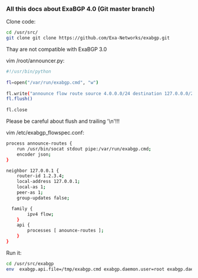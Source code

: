 ### All this docs about ExaBGP 4.0 (Git master branch)

Clone code:
```bash
cd /usr/src/
git clone git clone https://github.com/Exa-Networks/exabgp.git
```

Thay are not compatible with ExaBGP 3.0

vim /root/announcer.py:

```bash
#!/usr/bin/python
 
fl=open("/var/run/exabgp.cmd", "w")
 
fl.write("announce flow route source 4.0.0.0/24 destination 127.0.0.0/24 protocol [ udp ] source-port [ =53 ] destination-port [ =80 ] packet-length [ =777 =1122 ] fragment [ is-fragment dont-fragment ] rate-limit 1024" + '\n')
fl.flush()
 
fl.close
```

Please be careful about flush and trailing '\n'!!!

vim /etc/exabgp_flowspec.conf:
```bash
process announce-routes {
    run /usr/bin/socat stdout pipe:/var/run/exabgp.cmd;
    encoder json;
}

neighbor 127.0.0.1 {
    router-id 1.2.3.4;
    local-address 127.0.0.1;
    local-as 1;
    peer-as 1;
    group-updates false;

  family {
        ipv4 flow;
    }
    api {
        processes [ anounce-routes ];
    }
}

```

Run it:
```bash
cd /usr/src/exabgp
env  exabgp.api.file=/tmp/exabgp.cmd exabgp.daemon.user=root exabgp.daemon.daemonize=false exabgp.daemon.pid=/var/run/exabgp.pid exabgp.log.destination=/var/log/exabgp.log sbin/exabgp --debug /etc/exabgp_flowspec.conf 
```
